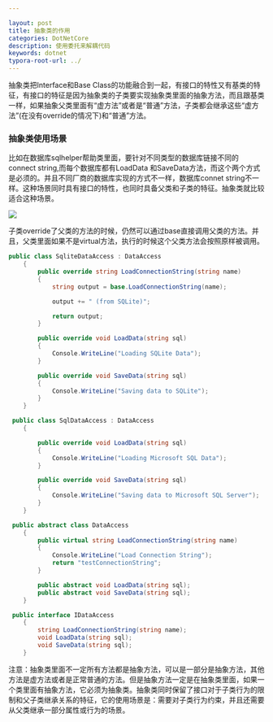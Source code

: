 ```yaml
---

layout: post
title: 抽象类的作用
categories: DotNetCore
description: 使用委托来解耦代码
keywords: dotnet
typora-root-url: ../
---
```


抽象类把Interface和Base Class的功能融合到一起，有接口的特性又有基类的特征，有接口的特征是因为抽象类的子类要实现抽象类里面的抽象方法，而且跟基类一样，如果抽象父类里面有“虚方法”或者是“普通”方法，子类都会继承这些“虚方法”(在没有override的情况下)和“普通”方法。

### 抽象类使用场景

比如在数据库sqlhelper帮助类里面，要针对不同类型的数据库链接不同的connect string,而每个数据库都有LoadData 和SaveData方法，而这个两个方式是必须的。并且不同厂商的数据库实现的方式不一样，数据库connet string不一样。这种场景同时具有接口的特性，也同时具备父类和子类的特征。抽象类就比较适合这种场景。

<img src="https://cs-cn.top/images/posts/ClassDiagram347.png"/>

子类override了父类的方法的时候，仍然可以通过base直接调用父类的方法。并且，父类里面如果不是virtual方法，执行的时候这个父类方法会按照原样被调用。

````c#
public class SqliteDataAccess : DataAccess
    {
        public override string LoadConnectionString(string name)
        {
            string output = base.LoadConnectionString(name);

            output += " (from SQLite)";

            return output;
        }

        public override void LoadData(string sql)
        {
            Console.WriteLine("Loading SQLite Data");
        }

        public override void SaveData(string sql)
        {
            Console.WriteLine("Saving data to SQLite");
        }
    }
````

````c#
 public class SqlDataAccess : DataAccess
    {

        public override void LoadData(string sql)
        {
            Console.WriteLine("Loading Microsoft SQL Data");
        }

        public override void SaveData(string sql)
        {
            Console.WriteLine("Saving data to Microsoft SQL Server");
        }
    }
````

````c#
 public abstract class DataAccess
    {
        public virtual string LoadConnectionString(string name)
        {
            Console.WriteLine("Load Connection String");
            return "testConnectionString";
        }

        public abstract void LoadData(string sql);
        public abstract void SaveData(string sql);
    }
````

````c#
 public interface IDataAccess
    {
        string LoadConnectionString(string name);
        void LoadData(string sql);
        void SaveData(string sql);
    }
````



注意：抽象类里面不一定所有方法都是抽象方法，可以是一部分是抽象方法，其他方法是虚方法或者是正常普通的方法。但是抽象方法一定是在抽象类里面，如果一个类里面有抽象方法，它必须为抽象类。抽象类同时保留了接口对于子类行为的限制和父子类继承关系的特征，它的使用场景是：需要对子类行为约束，并且还需要从父类继承一部分属性或行为的场景。



